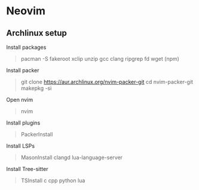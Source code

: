 # Neovim 

## Archlinux setup

Install packages
> pacman -S fakeroot xclip unzip gcc clang ripgrep fd wget (npm)

Install packer
> git clone https://aur.archlinux.org/nvim-packer-git
> cd nvim-packer-git
> makepkg -si

Open nvim
> nvim

Install plugins
> PackerInstall

Install LSPs
> MasonInstall clangd lua-language-server

Install Tree-sitter
> TSInstall c cpp python lua
